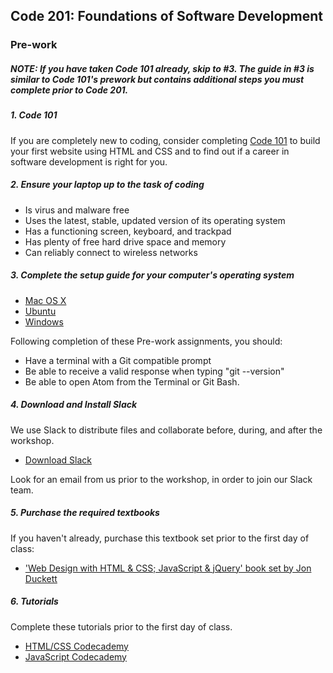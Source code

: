 Code 201: Foundations of Software Development
-----------------------

### Pre-work

##### NOTE: If you have taken Code 101 already, skip to #3. The guide in #3 is similar to Code 101's prework but contains additional steps you must complete prior to Code 201.

##### 1. Code 101
If you are completely new to coding, consider completing [Code 101](https://www.codefellows.org/courses/code-101/intro-to-software-development-and-careers-in-tech) to build your first website using HTML and CSS and to find out if a career in software development is right for you.

##### 2. Ensure your laptop up to the task of coding

  - Is virus and malware free
  - Uses the latest, stable, updated version of its operating system
  - Has a functioning screen, keyboard, and trackpad
  - Has plenty of free hard drive space and memory
  - Can reliably connect to wireless networks

##### 3. Complete the setup guide for your computer's operating system

  - [Mac OS X](prework/mac/1_terminal.md)
  - [Ubuntu](prework/ubuntu/1_terminal.md)
  - [Windows](prework/windows/1_terminal.md)

Following completion of these Pre-work assignments, you should:
 - Have a terminal with a Git compatible prompt
 - Be able to receive a valid response when typing "git --version"
 - Be able to open Atom from the Terminal or Git Bash.

##### 4. Download and Install Slack

We use Slack to distribute files and collaborate before, during, and after the workshop.

  - [Download Slack](https://slack.com/apps)

Look for an email from us prior to the workshop, in order to join our Slack team.

##### 5. Purchase the required textbooks

If you haven't already, purchase this textbook set prior to the first day of class:

  - ['Web Design with HTML & CSS; JavaScript & jQuery' book set by Jon Duckett](http://www.amazon.com/Web-Design-HTML-JavaScript-jQuery/dp/1119038634/ref=mt_hardcover?_encoding=UTF8&me=)

##### 6. Tutorials
Complete these tutorials prior to the first day of class.

   - [HTML/CSS Codecademy](https://www.codecademy.com/tracks/web)
   - [JavaScript Codecademy](https://www.codecademy.com/tracks/javascript)

